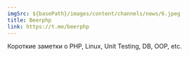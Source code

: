 ```yaml
---
imgSrc: ${basePath}/images/content/channels/news/6.jpeg
title: Beerphp
link: https://t.me/beerphp
---
```


Короткие заметки о PHP, Linux, Unit Testing, DB, OOP, etc.
